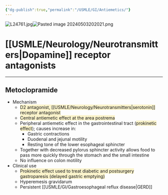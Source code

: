 ```yaml
---
{"dg-publish":true,"permalink":"/USMLE/GI/Antiemetics/"}
---
```


![L24761.jpg](/img/user/appendix/L24761.jpg)![Pasted image 20240503202021.png](/img/user/appendix/Pasted%20image%2020240503202021.png)
# [[USMLE/Neurology/Neurotransmitters\|Dopamine]] receptor antagonists
---
## Metoclopramide
- Mechanism
	- <span style="background:rgba(240, 200, 0, 0.2)">D2 antagonist, [[USMLE/Neurology/Neurotransmitters\|serotonin]] receptor antagonist</span> 
	- <span style="background:rgba(240, 200, 0, 0.2)">Central antiemetic effect at the area postrema</span>
	- Peripheral antiemetic effect in the gastrointestinal tract (<span style="background:rgba(240, 200, 0, 0.2)">prokinetic effect</span>); causes increase in:
		- Gastric contractions
		- Duodenal and jejunal motility
		- Resting tone of the lower esophageal sphincter
	- Together with decreased pylorus sphincter activity allows food to pass more quickly through the stomach and the small intestine
	- No influence on colon motility
- Clinical use
	- <span style="background:rgba(240, 200, 0, 0.2)">Prokinetic effect used to treat diabetic and postsurgery gastroparesis (delayed gastric emptying)</span>
	- Hyperemesis gravidarum
	- Persistent [[USMLE/GI/Gastroesophageal reflux disease\|GERD]]
